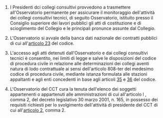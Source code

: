 1. I Presidenti dci collegi consultivi provvedono a trasmettere all'Osservatorio permanente per assicurare il monitoraggio dell'attività dei collegi consultivi tecnici, di seguito Osservatorio, istituito presso il Consiglio superiore dei lavori pubblici gli atti di costituzione e di scioglimento del Collegio e le principali pronunce assunte dal Collegio.

2. L'Osservatorio si avvale della banca dati nazionale dei contratti pubblici di cui all'[articolo 23](/articolo-23/2) del codice.

3. L'accesso agli atti detenuti dall'Osservatorio e dai collegi consultivi tecnici è consentito, nei limiti di legge e salve le disposizioni del codice di procedura civile in relazione alle determinazioni dei collegi aventi natura di lodo contrattuale ai sensi dell'articolo 808-ter del medesimo codice di procedura civile, mediante istanza formulata alle stazioni appaltanti e agli enti concedenti in base agli articoli [35](/articolo-35/2) e [36](/articolo-36/1) del codice.

4. L'Osservatorio del CCT cura la tenuta dell'elenco dei soggetti appartenenti o appartenuti alle amministrazioni di cui all'articolo l , comma 2, del decreto legislativo 30 marzo 2001, n. 165, in possesso dei requisiti richiesti per lo svolgimento dell'attività di presidente del CCT di cui all'[articolo 2](/allegato-5.2-articolo-2/2), comma 2.